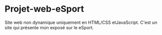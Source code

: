 # Projet-web-eSport

Site web non dynamique uniquement en HTML/CSS etJavaScript.
C'est un site qui présente mon exposé sur le eSport.

